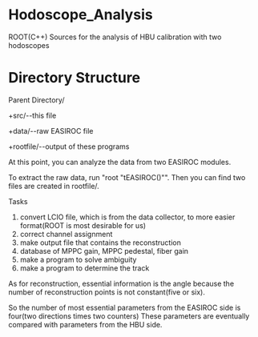 # Hodoscope_Analysis
ROOT(C++) Sources for the analysis of HBU calibration with two hodoscopes

# Directory Structure
Parent Directory/

+src/--this file

+data/--raw EASIROC file

+rootfile/--output of these programs


At this point, you can analyze the data from two EASIROC modules.

To extract the raw data, run "root "tEASIROC(<runnum>)"".
Then you can find two files are created in rootfile/.

Tasks
1. convert LCIO file, which is from the data collector, to more easier format(ROOT is most desirable for us)
2. correct channel assignment
3. make output file that contains the reconstruction
4. database of MPPC gain, MPPC pedestal, fiber gain
5. make a program to solve ambiguity
6. make a program to determine the track

As for reconstruction, essential information is the angle because the number of reconstruction points is not constant(five or six).

So the number of most essential parameters from the EASIROC side is four(two directions times two counters)
These parameters are eventually compared with parameters from the HBU side.
